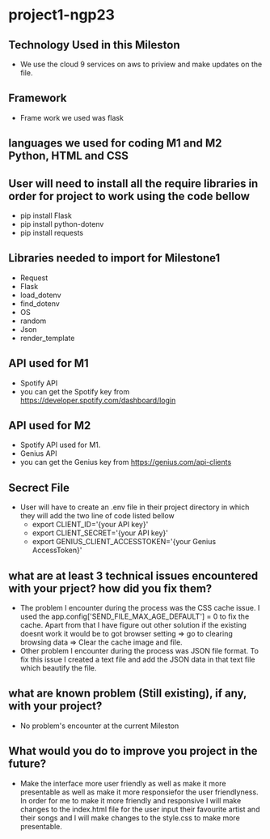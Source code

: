 # project1-ngp23
## Technology Used in this Mileston
  - We use the cloud 9 services on aws to priview and make updates on the file.
## Framework 
  - Frame work we used was flask
## languages we used for coding M1 and M2 Python, HTML and CSS
## User will need to install all the require libraries in order for project to work using the code bellow
  - pip install Flask
  - pip install python-dotenv
  - pip install requests
## Libraries needed to import for Milestone1
  - Request
  - Flask
  - load_dotenv
  - find_dotenv
  - OS
  - random
  - Json
  - render_template
## API used for M1
 - Spotify API
 - you can get the Spotify key from https://developer.spotify.com/dashboard/login
## API used for M2
 - Spotify API used for M1.
 - Genius API
 - you can get the Genius key from https://genius.com/api-clients
## Secrect File
 - User will have to create an .env file in their project directory in which they will add the two line of code listed bellow
    - export CLIENT_ID='{your API key}'
    - export CLIENT_SECRET='{your API key}'
    - export GENIUS_CLIENT_ACCESSTOKEN='{your Genius AccessToken}'
## what are at least 3 technical issues encountered with your prject? how did you fix them?
 - The problem I encounter during the process was the CSS cache issue. I used the app.config['SEND_FILE_MAX_AGE_DEFAULT'] = 0 to fix the cache. Apart from that I have figure out other solution if the existing doesnt work it would be to got browser setting =>  go to clearing browsing data => Clear the cache image and file.
 - Other problem I encounter during the process was JSON file format. To fix this issue I created a text file and add the JSON data in that text file which beautify the file.
 ## what are known problem (Still existing), if any, with your project?
  - No problem's encounter at the current Mileston
 ## What would you do to improve you project in the future?
  - Make the interface more user friendly as well as make it more presentable as well as make it more responsiefor the user friendlyness. In order for me to make it more friendly and responsive I will make changes to the index.html file for the user input their favourite artist and their songs and I will make changes to the style.css to make more presentable.
 
 
